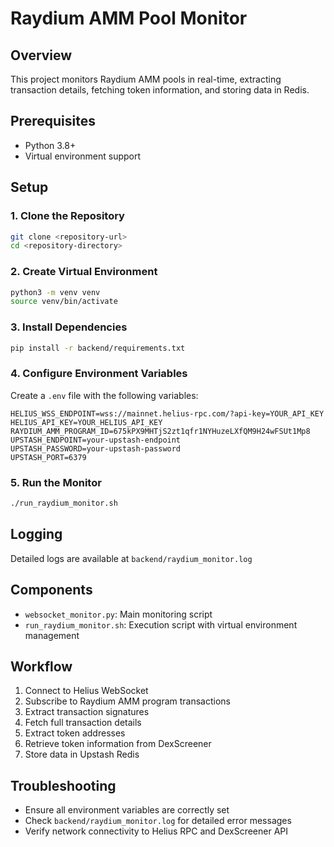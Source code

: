 # Raydium AMM Pool Monitor

## Overview
This project monitors Raydium AMM pools in real-time, extracting transaction details, fetching token information, and storing data in Redis.

## Prerequisites
- Python 3.8+
- Virtual environment support

## Setup

### 1. Clone the Repository
```bash
git clone <repository-url>
cd <repository-directory>
```

### 2. Create Virtual Environment
```bash
python3 -m venv venv
source venv/bin/activate
```

### 3. Install Dependencies
```bash
pip install -r backend/requirements.txt
```

### 4. Configure Environment Variables
Create a `.env` file with the following variables:
```
HELIUS_WSS_ENDPOINT=wss://mainnet.helius-rpc.com/?api-key=YOUR_API_KEY
HELIUS_API_KEY=YOUR_HELIUS_API_KEY
RAYDIUM_AMM_PROGRAM_ID=675kPX9MHTjS2zt1qfr1NYHuzeLXfQM9H24wFSUt1Mp8
UPSTASH_ENDPOINT=your-upstash-endpoint
UPSTASH_PASSWORD=your-upstash-password
UPSTASH_PORT=6379
```

### 5. Run the Monitor
```bash
./run_raydium_monitor.sh
```

## Logging
Detailed logs are available at `backend/raydium_monitor.log`

## Components
- `websocket_monitor.py`: Main monitoring script
- `run_raydium_monitor.sh`: Execution script with virtual environment management

## Workflow
1. Connect to Helius WebSocket
2. Subscribe to Raydium AMM program transactions
3. Extract transaction signatures
4. Fetch full transaction details
5. Extract token addresses
6. Retrieve token information from DexScreener
7. Store data in Upstash Redis

## Troubleshooting
- Ensure all environment variables are correctly set
- Check `backend/raydium_monitor.log` for detailed error messages
- Verify network connectivity to Helius RPC and DexScreener API
